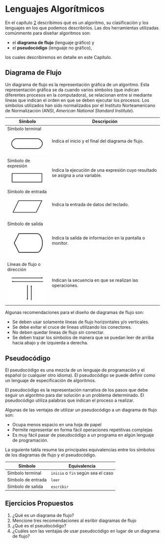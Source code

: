 # Lenguajes Algorítmicos

En el capítulo [2](docs/entidades-primitivas.html) describimos qué es un
algoritmo, su clasificación y los lenguajes en los que podemos describirlos. Las
dos herramientas utilizadas comúnmente para diseñar algoritmos son:

* el **diagrama de flujo** (lenguaje gráfico) y
* el **pseudocódigo** (lenguaje no gráfico),

los cuales describiremos en detalle en este Capítulo.

## Diagrama de Flujo

Un diagrama de flujo es la representación gráfica de un algoritmo. Esta
representación gráfica se da cuando varios símbolos (que indican diferentes
procesos en la computadora), se relacionan entre sí mediante líneas que indican
el orden en que se deben ejecutar los procesos. Los símbolos utilizados han
sido normalizados por el Instituto Norteamericano de Normalización (ANSI,
*American National Standard Institute*).

| Símbolo | Descripción |
| ------- | ----------- |
| Símbolo terminal <br> ![Terminal](images/simbolo-terminal.png) | Indica el inicio y el final del diagrama de flujo. |
| Símbolo de expresión <br> ![Expresión](images/simbolo-asignacion.png) | Indica la ejecución de una expresión cuyo resultado se asigna a una variable. |
| Símbolo de entrada <br> ![Entrada](images/simbolo-entrada.png) | Indica la entrada de datos del teclado. |
| Símbolo de salida <br> ![Salida](images/simbolo-pantalla.png) | Indica la salida de información en la pantalla o monitor. |
| Líneas de flujo o dirección <br> ![Flujo](images/simbolo-lineas-flujo.png) | Indican la secuencia en que se realizan las operaciones. |

Algunas recomendaciones para el diseño de diagramas de flujo son:

-   Se deben usar solamente líneas de flujo horizontales y/o verticales.
-   Se debe evitar el cruce de líneas utilizando los conectores.
-   No deben quedar líneas de flujo sin conectar.
-   Se deben trazar los símbolos de manera que se puedan leer de arriba
    hacia abajo y de izquierda a derecha.

## Pseudocódigo

El pseudocódigo es una mezcla de un lenguaje de programación y el español (o
cualquier otro idioma). El pseudocódigo se puede definir como un lenguaje de
especificación de algoritmos.

El pseudocódigo es la representación narrativa de los pasos que debe seguir un
algoritmo para dar solución a un problema determinado. El pseudocódigo utiliza 
palabras que indican el proceso a realizar.

Algunas de las ventajas de utilizar un pseudocódigo a un diagrama de flujo son:

-   Ocupa menos espacio en una hoja de papel
-   Permite representar en forma fácil operaciones repetitivas complejas
-   Es muy fácil pasar de pseudocódigo a un programa en algún lenguaje
    de programación.

La siguiente tabla resume las principales equivalencias entre los símbolos de los
diagramas de flujo y el pseudocódigo.

| Símbolo | Equivalencia |
| ------- | ------------ |
| Símbolo terminal | `inicio` o `fin` según sea el caso |
| Símbolo de entrada | `leer` |
| Símbolo de salida | `escribir` |

## Ejercicios Propuestos

1.  ¿Qué es un diagrama de flujo?
2.  Mencione tres recomendaciones al esribir diagramas de flujo
3.  ¿Qué es el pseudocódigo?
4.  ¿Cuáles son las ventajas de usar pseudocódigo en lugar de un diagrama de
    flujo?
